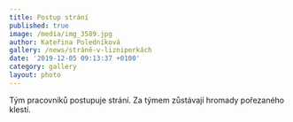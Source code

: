 ```yaml
---
title: Postup strání
published: true
image: /media/img_3589.jpg
author: Kateřina Poledníková
gallery: /news/stráně-v-lizniperkách
date: '2019-12-05 09:13:37 +0100'
category: gallery
layout: photo
---
```

Tým pracovníků postupuje strání. Za týmem zůstávají hromady pořezaného klestí.
